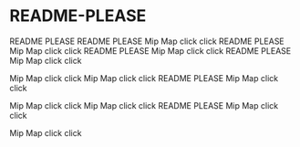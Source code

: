 # README-PLEASE
README PLEASE
README PLEASE
Mip Map click click
README PLEASE
Mip Map click click
README PLEASE
Mip Map click click
README PLEASE
Mip Map click click

Mip Map click click
Mip Map click click
README PLEASE
Mip Map click click

Mip Map click click
Mip Map click click
README PLEASE
Mip Map click click

Mip Map click click
